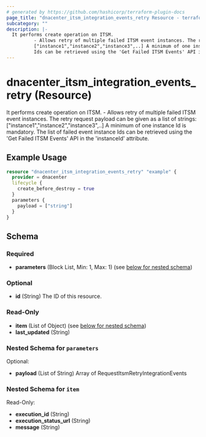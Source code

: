```yaml
---
# generated by https://github.com/hashicorp/terraform-plugin-docs
page_title: "dnacenter_itsm_integration_events_retry Resource - terraform-provider-dnacenter"
subcategory: ""
description: |-
  It performs create operation on ITSM.
          - Allows retry of multiple failed ITSM event instances. The retry request payload can be given as a list of strings:
          ["instance1","instance2","instance3",..] A minimum of one instance Id is mandatory. The list of failed event instance
          Ids can be retrieved using the 'Get Failed ITSM Events' API in the 'instanceId' attribute.
---
```


# dnacenter_itsm_integration_events_retry (Resource)

It performs create operation on ITSM.
		- Allows retry of multiple failed ITSM event instances. The retry request payload can be given as a list of strings:
		["instance1","instance2","instance3",..] A minimum of one instance Id is mandatory. The list of failed event instance
		Ids can be retrieved using the 'Get Failed ITSM Events' API in the 'instanceId' attribute.

## Example Usage

```terraform
resource "dnacenter_itsm_integration_events_retry" "example" {
  provider = dnacenter
  lifecycle {
    create_before_destroy = true
  }
  parameters {
    payload = ["string"]
  }
}
```

<!-- schema generated by tfplugindocs -->
## Schema

### Required

- **parameters** (Block List, Min: 1, Max: 1) (see [below for nested schema](#nestedblock--parameters))

### Optional

- **id** (String) The ID of this resource.

### Read-Only

- **item** (List of Object) (see [below for nested schema](#nestedatt--item))
- **last_updated** (String)

<a id="nestedblock--parameters"></a>
### Nested Schema for `parameters`

Optional:

- **payload** (List of String) Array of RequestItsmRetryIntegrationEvents


<a id="nestedatt--item"></a>
### Nested Schema for `item`

Read-Only:

- **execution_id** (String)
- **execution_status_url** (String)
- **message** (String)


